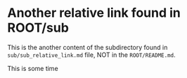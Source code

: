 # Another relative link found in ROOT/sub

This is the another content of the subdirectory found in `sub/sub_relative_link.md` file, NOT in the `ROOT/README.md`.

This is some time
